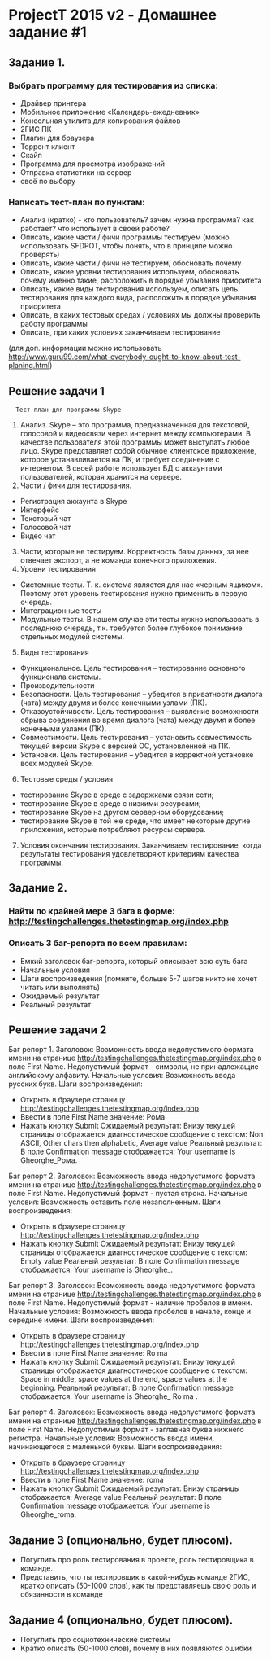# ProjectT 2015 v2 - Домашнее задание #1
## Задание 1.
### Выбрать программу для тестирования из списка:
- Драйвер принтера
- Мобильное приложение «Календарь-ежедневник»
- Консольная утилита для копирования файлов
- 2ГИС ПК
- Плагин для браузера 
- Торрент клиент
- Скайп
- Программа для просмотра изображений
- Отправка статистики на сервер
- своё по выбору

### Написать тест-план по пунктам:
- Анализ (кратко) - кто пользователь? зачем нужна программа? как работает? что использует в своей работе?
- Описать, какие части / фичи программы тестируем (можно использовать SFDPOT, чтобы понять, что в принципе можно проверять)
- Описать, какие части / фичи не тестируем, обосновать почему
- Описать, какие уровни тестирования используем, обосновать почему именно такие, расположить в порядке убывания приоритета
- Описать, какие виды тестирования используем, описать цель тестирования для каждого вида, расположить в порядке убывания приоритета
- Описать, в каких тестовых средах / условиях мы должны проверить работу программы
- Описать, при каких условиях заканчиваем тестирование

(для доп. информации можно использовать http://www.guru99.com/what-everybody-ought-to-know-about-test-planing.html)
## Решение задачи 1

      Тест-план для программы Skype
1.	Анализ. Skype – это программа, предназначенная для текстовой, голосовой и видеосвязи через интернет между компьютерами. В качестве пользователя этой программы может выступать любое лицо. Skype представляет собой обычное клиентское приложение, которое устанавливается на ПК, и требует соединение с интернетом. В своей работе использует БД с аккаунтами пользователей, которая хранится на сервере.
2.	Части / фичи для тестирования.
 - Регистрация аккаунта в Skype
 - Интерфейс
 - Текстовый чат
 - Голосовой чат
 - Видео чат
3.	Части, которые не тестируем. Корректность базы данных, за нее отвечает экспорт, а не команда конечного приложения.
4.	Уровни тестирования
 - Системные тесты. Т. к. система является для нас «черным ящиком». Поэтому этот уровень тестирования нужно применить в первую очередь.
 - Интеграционные тесты
 - Модульные тесты. В нашем случае эти тесты нужно использовать в последнюю очередь, т.к. требуется более глубокое понимание отдельных модулей системы.
5.	Виды тестирования
 - Функциональное. Цель тестирования – тестирование основного функционала системы.
 - Производительности
 - Безопасности. Цель тестирования – убедится в приватности диалога (чата) между двумя и более конечными узлами (ПК).
 - Отказоустойчивости. Цель тестирования – выявление возможности обрыва соединения во время диалога (чата) между двумя и более конечными узлами (ПК).
 - Совместимости. Цель тестирования – установить совместимость текущей версии Skype с версией ОС, установленной на ПК.
 - Установки. Цель тестирования – убедится в корректной установке всех модулей Skype.
6.	Тестовые среды / условия
 - тестирование Skype в среде с задержками связи сети;
 - тестирование Skype в среде с низкими ресурсами;
 - тестирование Skype на другом серверном оборудовании;
 - тестирование Skype в той же среде, что имеет некоторые другие приложения, которые потребляют ресурсы сервера.

7.	Условия окончания тестирования. Заканчиваем тестирование, когда результаты тестирования удовлетворяют критериям качества программы.

## Задание 2.

### Найти по крайней мере 3 бага в форме: http://testingchallenges.thetestingmap.org/index.php

### Описать 3 баг-репорта по всем правилам:
- Емкий заголовок баг-репорта, который описывает всю суть бага
- Начальные условия
- Шаги воспроизведения (помните, больше 5-7 шагов никто не хочет читать или выполнять)
- Ожидаемый результат
- Реальный результат
## Решение задачи 2

Баг репорт 1.
Заголовок: Возможность ввода недопустимого формата имени на странице http://testingchallenges.thetestingmap.org/index.php в поле First Name. Недопустимый формат - символы, не принадлежащие английскому алфавиту.
Начальные условия: Возможность ввода русских букв.
Шаги воспроизведения:
 - Открыть в браузере страницу http://testingchallenges.thetestingmap.org/index.php
 - Ввести в поле First Name значение: Рома
 - Нажать кнопку Submit
Ожидаемый результат: Внизу текущей страницы отображается диагностическое сообщение с текстом: Non ASCII, Other chars then alphabetic, Average value
Реальный результат: В поле Confirmation message отображается: Your username is Gheorghe_Рома.

Баг репорт 2.
Заголовок: Возможность ввода недопустимого формата имени на странице http://testingchallenges.thetestingmap.org/index.php в поле First Name. Недопустимый формат - пустая строка.
Начальные условия: Возможность оставить поле незаполненным.
Шаги воспроизведения:
 - Открыть в браузере страницу http://testingchallenges.thetestingmap.org/index.php
 - Нажать кнопку Submit
Ожидаемый результат: Внизу текущей страницы отображается диагностическое сообщение с текстом: Empty value
Реальный результат: В поле Confirmation message отображается: Your username is Gheorghe_.

Баг репорт 3.
Заголовок: Возможность ввода недопустимого формата имени на странице http://testingchallenges.thetestingmap.org/index.php в поле First Name. Недопустимый формат - наличие пробелов в имени.
Начальные условия: Возможность ввода пробелов в начале, конце и середине имени.
Шаги воспроизведения:
 - Открыть в браузере страницу http://testingchallenges.thetestingmap.org/index.php
 - Ввести в поле First Name значение:   Ro  ma  
 - Нажать кнопку Submit
Ожидаемый результат: Внизу текущей страницы отображается диагностическое сообщение с текстом: Space in middle, space values at the end, space values at the beginning.
Реальный результат: В поле Confirmation message отображается: Your username is Gheorghe_  Ro  ma  .

Баг репорт 4.
Заголовок: Возможность ввода недопустимого формата имени на странице http://testingchallenges.thetestingmap.org/index.php в поле First Name. Недопустимый формат - заглавная буква нижнего регистра.
Начальные условия: Возможность ввода имени, начинающегося с маленькой буквы.
Шаги воспроизведения:
 - Открыть в браузере страницу http://testingchallenges.thetestingmap.org/index.php
 - Ввести в поле First Name значение: roma
 - Нажать кнопку Submit
Ожидаемый результат: Внизу страницы отображается: Average value
Реальный результат: В поле Confirmation message отображается: Your username is Gheorghe_roma.

## Задание 3 (опционально, будет плюсом).
- Погуглить про роль тестирования в проекте, роль тестировщика в команде. 
- Представить, что ты тестировщик в какой-нибудь команде 2ГИС, кратко описать (50-1000 слов), как ты представляешь свою роль и обязанности в команде 

## Задание 4 (опционально, будет плюсом).
- Погуглить про социотехнические системы
- Кратко описать (50-1000 слов), почему в них появляются ошибки
